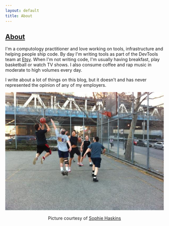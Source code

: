 ```yaml
---
layout: default
title: About
---
```

## [About]({{page.title}})

I'm a computology practitioner and love working on tools, infrastructure and
helping people ship code. By day I'm writing tools as part of the DevTools
team at [Etsy](http://etsy.com). When I'm not writing code, I'm usually having
breakfast, play basketball or watch TV shows. I also consume coffee and rap
music in moderate to high volumes every day.

I write about a lot of things on this blog, but it doesn't and has never
represented the opinion of any of my employers.

<div style="text-align:center" >
<img src="/images/bball.jpg" />
<p>
Picture courtesy of <a href="https://twitter.com/sophaskins"> Sophie Haskins</a>
</p>
</div>
